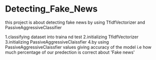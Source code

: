 # Detecting_Fake_News

this project is about detecting fake news  by using TfidfVectorizer and PassiveAggressiveClassifier

1.classifying dataset into traina nd test
2.initializing TfidfVectorizer 
3.initializing PassiveAggressiveClaissfier
4.by using PassiveAggressiveClaissfier values giving accuracy of the model 
    i.e how much percentage of our predection is correct about 'Fake news'
